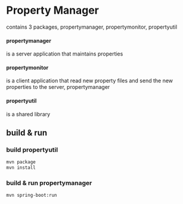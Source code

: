 # Property Manager

contains 3 packages, propertymanager, propertymonitor, propertyutil

#### propertymanager

is a server application that maintains properties

#### propertymonitor

is a client application that read new property files and send the new properties to the server, propertymanager

#### propertyutil

is a shared library

## build & run

### build propertyutil

```bash
mvn package
mvn install 
```

### build & run propertymanager

```bash
mvn spring-boot:run
```
